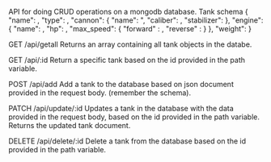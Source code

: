 API for doing CRUD operations on a mongodb database.
Tank schema
{
  "name": ,
  "type": ,
  "cannon": {
    "name": ",
    "caliber": ,
    "stabilizer":
  },
  "engine": {
    "name": ,
    "hp": ,
    "max_speed": {
      "forward" : ,
      "reverse" :
    }
  },
  "weight":
}

GET /api/getall
Returns an array containing all tank objects in the databe.

GET /api/:id
Return a specific tank based on the id provided in the path variable.

POST /api/add
Add a tank to the database based on json document provided in the request body. (remember the schema).

PATCH /api/update/:id
Updates a tank in the database with the data provided in the request body, based on the id provided in the path variable. Returns the updated tank document.

DELETE /api/delete/:id
Delete a tank from the database based on the id provided in the path variable.
